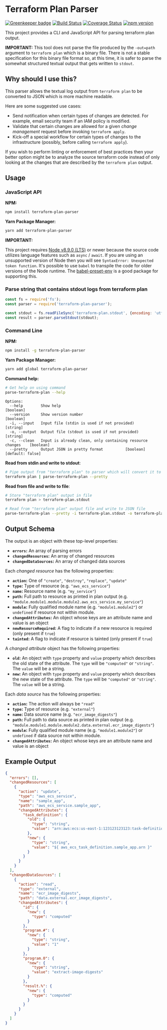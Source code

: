 # Terraform Plan Parser

[![Greenkeeper badge](https://badges.greenkeeper.io/lifeomic/terraform-plan-parser.svg)](https://greenkeeper.io/) [![Build Status](https://travis-ci.org/lifeomic/terraform-plan-parser.svg?branch=master)](https://travis-ci.org/lifeomic/terraform-plan-parser) [![Coverage Status](https://coveralls.io/repos/github/lifeomic/terraform-plan-parser/badge.svg?branch=master)](https://coveralls.io/github/lifeomic/terraform-plan-parser?branch=master) [![npm version](https://badge.fury.io/js/terraform-plan-parser.svg)](https://badge.fury.io/js/terraform-plan-parser)

This project provides a CLI and JavaScript API for parsing terraform
plan output.

**IMPORTANT:** This tool does not parse the file produced by the `-out=path`
argument to `terraform plan` which is a binary file. There is not a stable
specification for this binary file format so, at this time, it is safer
to parse the somewhat structured textual output that gets written to `stdout`.

## Why should I use this?

This parser allows the textual log output from `terraform plan` to be converted
to JSON which is more machine readable.

Here are some suggested use cases:

- Send notification when certain types of changes are detected.
  For example, email security team if an IAM policy is modified.
- Validate that certain changes are allowed for a given _change management_
  request before invoking `terraform apply`.
- Kick-off a special workflow for certain types of changes to the
  infrastructure (possibly, before calling `terraform apply`).

If you wish to perform linting or enforcement of best practices then your
better option might be to analyze the source terraform code instead of
only looking at the changes that are described by the `terraform plan`
output.

## Usage

### JavaScript API

**NPM:**

```bash
npm install terraform-plan-parser
```

**Yarn Package Manager:**

```bash
yarn add terraform-plan-parser
```

**IMPORTANT:**

This project requires [Node v8.9.0 (LTS)](https://nodejs.org/en/blog/release/v8.9.0/)
or newer because the source code utilizes language features such as
`async` / `await`. If you are using an unsupported version of Node then you
will see `SyntaxError: Unexpected token function`. It's possible to use
`babel` to transpile the code for older versions of the Node runtime.
The [babel-preset-env](https://github.com/babel/babel/tree/master/packages/babel-preset-env)
is a good package for supporting this.

### Parse string that contains stdout logs from terraform plan

```javascript
const fs = require('fs');
const parser = require('terraform-plan-parser');

const stdout = fs.readFileSync('terraform-plan.stdout', {encoding: 'utf8'});
const result = parser.parseStdout(stdout);
```

### Command Line

**NPM:**

```bash
npm install -g terraform-plan-parser
```

**Yarn Package Manager:**

```bash
yarn add global terraform-plan-parser
```

**Command help:**

```bash
# Get help on using command
parse-terraform-plan --help
```

```
Options:
  --help        Show help                                                   [boolean]
  --version     Show version number                                         [boolean]
  -i, --input   Input file (stdin is used if not provided)                  [string]
  -o, --output  Output file (stdout is used if not provided)                [string]
  -c, --clean   Input is already clean, only containing resource changes    [boolean]
  --pretty      Output JSON in pretty format          [boolean] [default: false]
```

**Read from stdin and write to stdout**:

```bash
# Pipe output from "terraform plan" to parser which will convert it to JSON
terraform plan | parse-terraform-plan --pretty
```

**Read from file and write to file**:

```bash
# Store "terraform plan" output in file
terraform plan > terraform-plan.stdout

# Read from "terraform plan" output file and write to JSON file
parse-terraform-plan --pretty -i terraform-plan.stdout -o terraform-plan.json
```

## Output Schema

The output is an object with these top-level properties:

- **`errors`:** An array of parsing errors
- **`changedResources`:** An array of changed resources
- **`changedDataSources`:** An array of changed data sources

Each _changed resource_ has the following properties:

- **`action`:** One of `"create"`, `"destroy"`, `"replace"`, `"update"`
- **`type`:** Type of resource (e.g. `"aws_ecs_service"`)
- **`name`:** Resource name (e.g. `"my_service"`)
- **`path`:** Full path to resource as printed in plan output (e.g. `"module.module1.module.module2.aws_ecs_service.my_service"`)
- **`module`:** Fully qualified module name (e.g. `"module1.module2"`) or `undefined` if resource not within module.
- **`changedAttributes`:** An object whose keys are an attribute name and value is an object
- **`newResourceRequired`:** A flag to indicate if a new resource is required (only present if `true`)
- **`tainted`:** A flag to indicate if resource is tainted (only present if `true`)

A _changed attribute_ object has the following properties:

- **`old`:** An object with `type` property and `value` property which
  describes the old state of the attribute.
  The `type` will be `"computed"` or `"string"`. The `value` will be a string.
- **`new`:** An object with `type` property and `value` property which
  describes the new state of the attribute.
  The `type` will be `"computed"` or `"string"`. The `value` will be a string.

Each _data source_ has the following properties:

- **`action`:** The action will always be `"read"`
- **`type`:** Type of resource (e.g. `"external"`)
- **`name`:** Data source name (e.g. `"ecr_image_digests"`)
- **`path`:** Full path to data source as printed in plan output (e.g. `"module.module1.module.module2.data.external.ecr_image_digests"`)
- **`module`:** Fully qualified module name (e.g. `"module1.module2"`) or `undefined` if data source not within module.
- **`changedAttributes`:** An object whose keys are an attribute name and value is an object

## Example Output

```json
{
  "errors": [],
  "changedResources": [
    {
      "action": "update",
      "type": "aws_ecs_service",
      "name": "sample_app",
      "path": "aws_ecs_service.sample_app",
      "changedAttributes": {
        "task_definition": {
          "old": {
            "type": "string",
            "value": "arn:aws:ecs:us-east-1:123123123123:task-definition/sample-app:186"
          },
          "new": {
            "type": "string",
            "value": "${ aws_ecs_task_definition.sample_app.arn }"
          }
        }
      }
    }
  ],
  "changedDataSources": [
    {
      "action": "read",
      "type": "external",
      "name": "ecr_image_digests",
      "path": "data.external.ecr_image_digests",
      "changedAttributes": {
        "id": {
          "new": {
            "type": "computed"
          }
        },
        "program.#": {
          "new": {
            "type": "string",
            "value": "1"
          }
        },
        "program.0": {
          "new": {
            "type": "string",
            "value": "extract-image-digests"
          }
        },
        "result.%": {
          "new": {
            "type": "computed"
          }
        }
      }
    }
  ]
}
```
